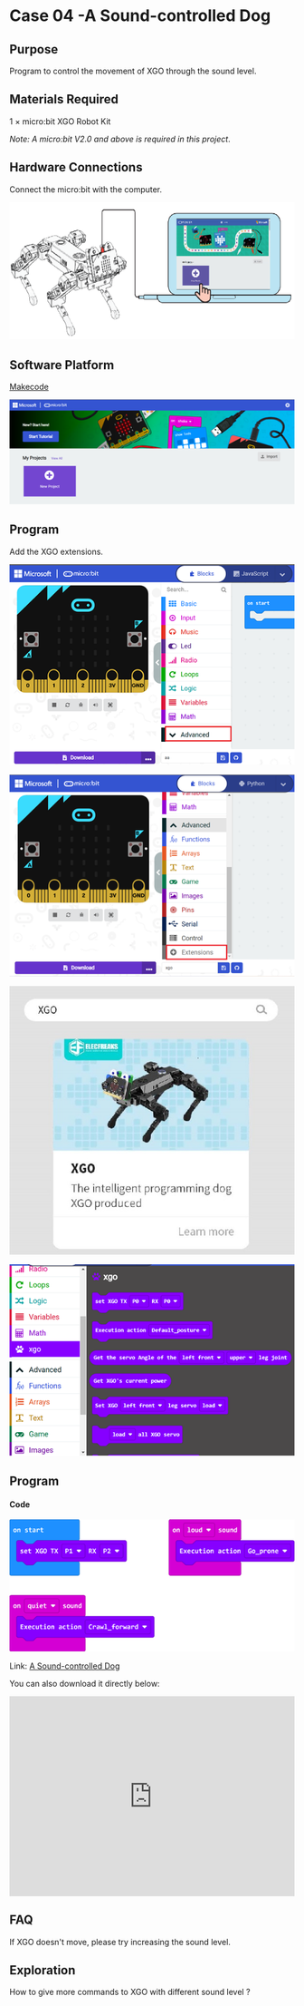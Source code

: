 # Case 04 -A Sound-controlled Dog 



## Purpose

Program to control the movement of XGO through the sound level. 



## Materials Required

1 × micro:bit XGO Robot Kit 

*Note: A micro:bit V2.0 and above is required in this project*.



## Hardware Connections

Connect the micro:bit with the computer. 

![](./images/microbit-xgo-robot-kit-22.png)



## Software Platform

[Makecode](https://makecode.microbit.org/#)

![](./images/microbit-xgo-robot-kit-10.png)



## Program



Add the XGO extensions. 

![](./images/microbit-xgo-robot-kit-11.png)

![](./images/microbit-xgo-robot-kit-12.png)

![](./images/microbit-xgo-robot-kit-13.png)

![](./images/microbit-xgo-robot-kit-14.png)



## Program

#### Code



![](./images/microbit-xgot-robot-kit-case01-out-of-the-square-04.png)



Link: [A Sound-controlled Dog](https://makecode.microbit.org/_PcC4u1gsh7kg)

You can also download it directly below:

<div style="position:relative;height:0;padding-bottom:70%;overflow:hidden;"><iframe style="position:absolute;top:0;left:0;width:100%;height:100%;" src="https://makecode.microbit.org/#pub:_PcC4u1gsh7kg" frameborder="0" sandbox="allow-popups allow-forms allow-scripts allow-same-origin"></iframe></div> 



## FAQ

If XGO doesn't move, please try increasing the sound level. 



## Exploration

How to give more commands to XGO with different sound level ? 
